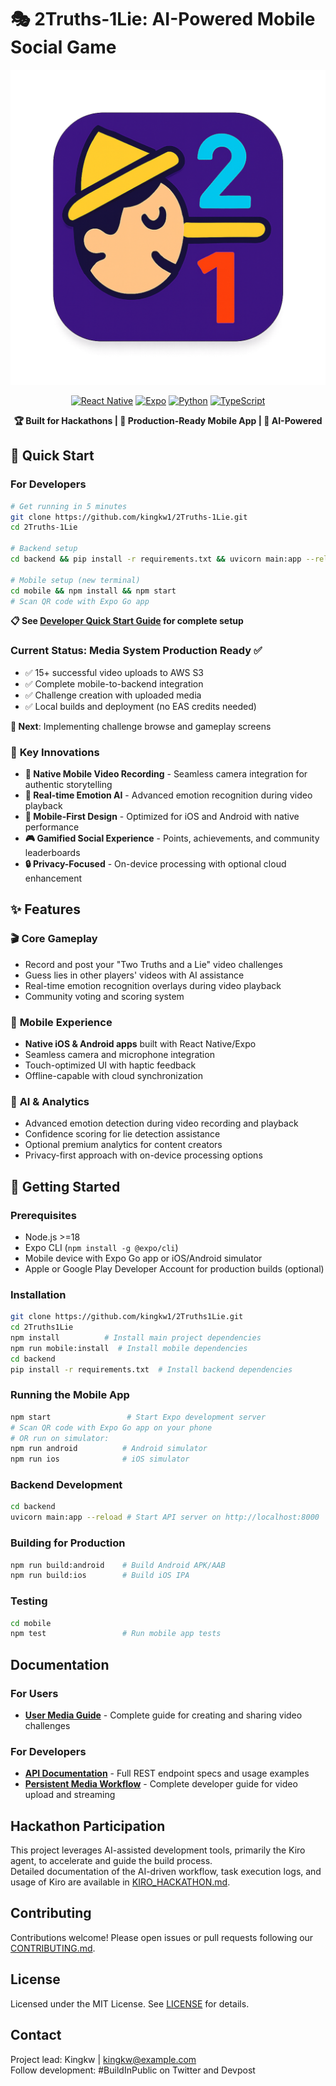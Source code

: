 # 🎭 2Truths-1Lie: AI-Powered Mobile Social Game

<div align="center">

![App Icon](assets/app_icon_scaled.png)

[![React Native](https://img.shields.io/badge/React%20Native-0.74-blue.svg)](https://reactnative.dev/)
[![Expo](https://img.shields.io/badge/Expo-53.0-purple.svg)](https://expo.dev/)
[![Python](https://img.shields.io/badge/Python-3.12-green.svg)](https://python.org/)
[![TypeScript](https://img.shields.io/badge/TypeScript-5.0-blue.svg)](https://typescriptlang.org/)

**🏆 Built for Hackathons | 🚀 Production-Ready Mobile App | 🤖 AI-Powered**

</div>

## 🚀 Quick Start

### For Developers
```bash
# Get running in 5 minutes
git clone https://github.com/kingkw1/2Truths-1Lie.git
cd 2Truths-1Lie

# Backend setup
cd backend && pip install -r requirements.txt && uvicorn main:app --reload --host 0.0.0.0 --port 8001

# Mobile setup (new terminal)
cd mobile && npm install && npm start
# Scan QR code with Expo Go app
```

**📋 See [Developer Quick Start Guide](DEVELOPER_QUICK_START.md) for complete setup**

### Current Status: **Media System Production Ready** ✅
- ✅ 15+ successful video uploads to AWS S3
- ✅ Complete mobile-to-backend integration  
- ✅ Challenge creation with uploaded media
- ✅ Local builds and deployment (no EAS credits needed)

**🎯 Next**: Implementing challenge browse and gameplay screens

### 🎯 **Key Innovations**
- **🎥 Native Mobile Video Recording** - Seamless camera integration for authentic storytelling
- **🧠 Real-time Emotion AI** - Advanced emotion recognition during video playback
- **📱 Mobile-First Design** - Optimized for iOS and Android with native performance
- **🎮 Gamified Social Experience** - Points, achievements, and community leaderboards
- **🔒 Privacy-Focused** - On-device processing with optional cloud enhancement

## ✨ Features

### 🎬 **Core Gameplay**
- Record and post your "Two Truths and a Lie" video challenges
- Guess lies in other players' videos with AI assistance
- Real-time emotion recognition overlays during video playback
- Community voting and scoring system

### 📱 **Mobile Experience**
- **Native iOS & Android apps** built with React Native/Expo
- Seamless camera and microphone integration
- Touch-optimized UI with haptic feedback
- Offline-capable with cloud synchronization

### 🤖 **AI & Analytics**
- Advanced emotion detection during video recording and playback
- Confidence scoring for lie detection assistance
- Optional premium analytics for content creators
- Privacy-first approach with on-device processing options

## 🚀 Getting Started

### Prerequisites
- Node.js >=18
- Expo CLI (`npm install -g @expo/cli`)
- Mobile device with Expo Go app or iOS/Android simulator
- Apple or Google Play Developer Account for production builds (optional)

### Installation
```bash
git clone https://github.com/kingkw1/2Truths1Lie.git
cd 2Truths1Lie
npm install          # Install main project dependencies
npm run mobile:install  # Install mobile dependencies
cd backend
pip install -r requirements.txt  # Install backend dependencies
```

### Running the Mobile App  
```bash
npm start                 # Start Expo development server
# Scan QR code with Expo Go app on your phone
# OR run on simulator:
npm run android          # Android simulator  
npm run ios              # iOS simulator
```

### Backend Development
```bash
cd backend
uvicorn main:app --reload # Start API server on http://localhost:8000
```

### Building for Production
```bash
npm run build:android    # Build Android APK/AAB
npm run build:ios        # Build iOS IPA
```

### Testing
```bash
cd mobile
npm test                 # Run mobile app tests
```

## Documentation

### For Users
- **[User Media Guide](docs/USER_MEDIA_GUIDE.md)** - Complete guide for creating and sharing video challenges

### For Developers  
- **[API Documentation](docs/api.md)** - Full REST endpoint specs and usage examples
- **[Persistent Media Workflow](docs/PERSISTENT_MEDIA_WORKFLOW.md)** - Complete developer guide for video upload and streaming

## Hackathon Participation
This project leverages AI-assisted development tools, primarily the Kiro agent, to accelerate and guide the build process.  
Detailed documentation of the AI-driven workflow, task execution logs, and usage of Kiro are available in [KIRO_HACKATHON.md](KIRO_HACKATHON.md).

## Contributing
Contributions welcome! Please open issues or pull requests following our [CONTRIBUTING.md](CONTRIBUTING.md).

## License
Licensed under the MIT License. See [LICENSE](LICENSE) for details.

## Contact  
Project lead: Kingkw | kingkw@example.com  
Follow development: #BuildInPublic on Twitter and Devpost